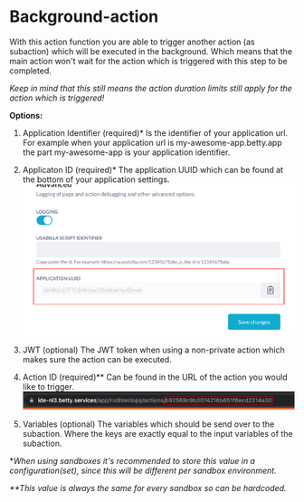 # Background-action

With this action function you are able to trigger another action (as subaction) which will be executed in the background. Which means that the main action won't wait for the action which is triggered with this step to be completed.

_Keep in mind that this still means the action duration limits still apply for the action which is triggered!_

**Options:**

1. Application Identifier (required)\*
   Is the identifier of your application url. For example when your application url is my-awesome-app.betty.app the part my-awesome-app is your application identifier.

2. Applicaton ID (required)\*
   The application UUID which can be found at the bottom of your application settings.
   ![Application ID](https://raw.githubusercontent.com/Betty-Services/Background-action/main/img/app_uuid.jpg)

3. JWT (optional)
   The JWT token when using a non-private action which makes sure the action can be executed.

4. Action ID (required)\*\*
   Can be found in the URL of the action you would like to trigger.
   ![Action ID](https://github.com/Betty-Services/Background-action/blob/main/img/action_id.jpg?raw=true)

5. Variables (optional)
   The variables which should be send over to the subaction. Where the keys are exactly equal to the input variables of the subaction.

\*_When using sandboxes it's recommended to store this value in a configuration(set), since this will be different per sandbox environment._

_\*\*This value is always the same for every sandbox so can be hardcoded._
